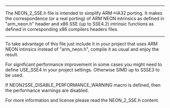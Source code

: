 *****************************************************************************************
 The NEON_2_SSE.h file is intended to simplify ARM->IA32 porting.
 It makes the correspondence (or a real porting) of ARM NEON intrinsics as defined in "arm_neon.h" header
 and x86 SSE (up to SSE4.2) intrinsic functions as defined in corresponding x86 compilers headers files.
 ****************************************************************************************

To take advantage of this file just include it in your project that uses ARM NEON intinsics instead of "arm_neon.h", compile it as usual and enjoy the result.

For significant performance improvement in some cases you might need to define USE_SSE4 in your project settings. Otherwise SIMD up to SSSE3 to be used.

If NEON2SSE_DISABLE_PERFORMANCE_WARNING macro is defined, then the performance warnings are disabled.

For more information and license please read the NEON_2_SSE.h content.
